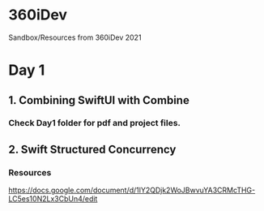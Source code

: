 # 360iDev
Sandbox/Resources from 360iDev 2021

# Day 1

## 1. Combining SwiftUI with Combine
### Check Day1 folder for pdf and project files.

## 2. Swift Structured Concurrency 
### Resources
https://docs.google.com/document/d/1lY2QDjk2WoJBwvuYA3CRMcTHG-LC5es10N2Lx3CbUn4/edit

